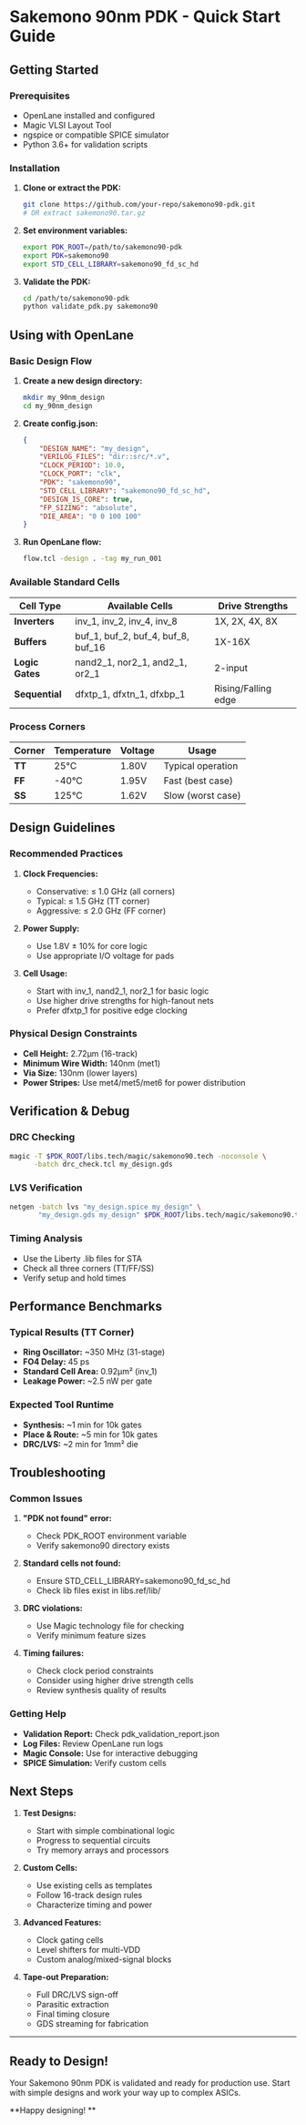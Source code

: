 # Sakemono 90nm PDK - Quick Start Guide

##  Getting Started

### Prerequisites
- OpenLane installed and configured
- Magic VLSI Layout Tool
- ngspice or compatible SPICE simulator
- Python 3.6+ for validation scripts

### Installation

1. **Clone or extract the PDK:**
   ```bash
   git clone https://github.com/your-repo/sakemono90-pdk.git
   # OR extract sakemono90.tar.gz
   ```

2. **Set environment variables:**
   ```bash
   export PDK_ROOT=/path/to/sakemono90-pdk
   export PDK=sakemono90
   export STD_CELL_LIBRARY=sakemono90_fd_sc_hd
   ```

3. **Validate the PDK:**
   ```bash
   cd /path/to/sakemono90-pdk
   python validate_pdk.py sakemono90
   ```

##  Using with OpenLane

### Basic Design Flow

1. **Create a new design directory:**
   ```bash
   mkdir my_90nm_design
   cd my_90nm_design
   ```

2. **Create config.json:**
   ```json
   {
       "DESIGN_NAME": "my_design",
       "VERILOG_FILES": "dir::src/*.v",
       "CLOCK_PERIOD": 10.0,
       "CLOCK_PORT": "clk",
       "PDK": "sakemono90",
       "STD_CELL_LIBRARY": "sakemono90_fd_sc_hd",
       "DESIGN_IS_CORE": true,
       "FP_SIZING": "absolute",
       "DIE_AREA": "0 0 100 100"
   }
   ```

3. **Run OpenLane flow:**
   ```bash
   flow.tcl -design . -tag my_run_001
   ```

### Available Standard Cells

| Cell Type | Available Cells | Drive Strengths |
|-----------|----------------|-----------------|
| **Inverters** | inv_1, inv_2, inv_4, inv_8 | 1X, 2X, 4X, 8X |
| **Buffers** | buf_1, buf_2, buf_4, buf_8, buf_16 | 1X-16X |
| **Logic Gates** | nand2_1, nor2_1, and2_1, or2_1 | 2-input |
| **Sequential** | dfxtp_1, dfxtn_1, dfxbp_1 | Rising/Falling edge |

### Process Corners

| Corner | Temperature | Voltage | Usage |
|--------|-------------|---------|-------|
| **TT** | 25°C | 1.80V | Typical operation |
| **FF** | -40°C | 1.95V | Fast (best case) |
| **SS** | 125°C | 1.62V | Slow (worst case) |

##  Design Guidelines

### Recommended Practices

1. **Clock Frequencies:**
   - Conservative: ≤ 1.0 GHz (all corners)
   - Typical: ≤ 1.5 GHz (TT corner)
   - Aggressive: ≤ 2.0 GHz (FF corner)

2. **Power Supply:**
   - Use 1.8V ± 10% for core logic
   - Use appropriate I/O voltage for pads

3. **Cell Usage:**
   - Start with inv_1, nand2_1, nor2_1 for basic logic
   - Use higher drive strengths for high-fanout nets
   - Prefer dfxtp_1 for positive edge clocking

### Physical Design Constraints

- **Cell Height:** 2.72µm (16-track)
- **Minimum Wire Width:** 140nm (met1)
- **Via Size:** 130nm (lower layers)
- **Power Stripes:** Use met4/met5/met6 for power distribution

##  Verification & Debug

### DRC Checking
```bash
magic -T $PDK_ROOT/libs.tech/magic/sakemono90.tech -noconsole \
      -batch drc_check.tcl my_design.gds
```

### LVS Verification
```bash
netgen -batch lvs "my_design.spice my_design" \
       "my_design.gds my_design" $PDK_ROOT/libs.tech/magic/sakemono90.tech
```

### Timing Analysis
- Use the Liberty .lib files for STA
- Check all three corners (TT/FF/SS)
- Verify setup and hold times

##  Performance Benchmarks

### Typical Results (TT Corner)
- **Ring Oscillator:** ~350 MHz (31-stage)
- **FO4 Delay:** 45 ps
- **Standard Cell Area:** 0.92µm² (inv_1)
- **Leakage Power:** ~2.5 nW per gate

### Expected Tool Runtime
- **Synthesis:** ~1 min for 10k gates
- **Place & Route:** ~5 min for 10k gates
- **DRC/LVS:** ~2 min for 1mm² die

##  Troubleshooting

### Common Issues

1. **"PDK not found" error:**
   - Check PDK_ROOT environment variable
   - Verify sakemono90 directory exists

2. **Standard cells not found:**
   - Ensure STD_CELL_LIBRARY=sakemono90_fd_sc_hd
   - Check lib files exist in libs.ref/lib/

3. **DRC violations:**
   - Use Magic technology file for checking
   - Verify minimum feature sizes

4. **Timing failures:**
   - Check clock period constraints
   - Consider using higher drive strength cells
   - Review synthesis quality of results

### Getting Help

- **Validation Report:** Check pdk_validation_report.json
- **Log Files:** Review OpenLane run logs
- **Magic Console:** Use for interactive debugging
- **SPICE Simulation:** Verify custom cells

##  Next Steps

1. **Test Designs:**
   - Start with simple combinational logic
   - Progress to sequential circuits
   - Try memory arrays and processors

2. **Custom Cells:**
   - Use existing cells as templates
   - Follow 16-track design rules
   - Characterize timing and power

3. **Advanced Features:**
   - Clock gating cells
   - Level shifters for multi-VDD
   - Custom analog/mixed-signal blocks

4. **Tape-out Preparation:**
   - Full DRC/LVS sign-off
   - Parasitic extraction
   - Final timing closure
   - GDS streaming for fabrication

---

##  Ready to Design!

Your Sakemono 90nm PDK is validated and ready for production use. Start with simple designs and work your way up to complex ASICs. 

**Happy designing! **